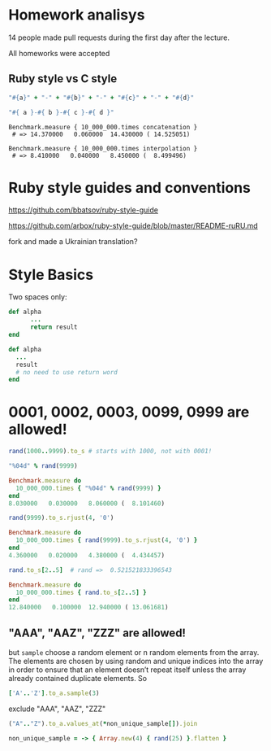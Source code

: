 # Homework analisys

14 people made pull requests during the first day after the lecture.

All homeworks were accepted
<!-- .element: class="fragment" -->


## Ruby style vs C style

```ruby
"#{a}" + "-" + "#{b}" + "-" + "#{c}" + "-" + "#{d}"
```

```ruby
"#{ a }-#{ b }-#{ c }-#{ d }"
```
<!-- .element: class="fragment" -->

```
Benchmark.measure { 10_000_000.times concatenation }
 # => 14.370000   0.060000  14.430000 ( 14.525051)

Benchmark.measure { 10_000_000.times interpolation }
 # => 8.410000   0.040000   8.450000 (  8.499496)
```
<!-- .element: class="fragment" -->


# Ruby style guides and conventions

https://github.com/bbatsov/ruby-style-guide

https://github.com/arbox/ruby-style-guide/blob/master/README-ruRU.md

fork and made a Ukrainian translation?
<!-- .element: class="fragment" -->


# Style Basics

Two spaces only:

```ruby
def alpha
      ...
      return result
end
```

```ruby
def alpha
  ...
  result
  # no need to use return word
end
```
<!-- .element: class="fragment" -->


# 0001, 0002, 0003, 0099, 0999 are allowed!

```ruby
rand(1000..9999).to_s # starts with 1000, not with 0001!
```

```ruby
"%04d" % rand(9999)
```
<!-- .element: class="fragment" -->

```ruby
Benchmark.measure do
  10_000_000.times { "%04d" % rand(9999) }
end
8.030000   0.030000   8.060000 (  8.101460)
```
<!-- .element: class="fragment" -->


```ruby
rand(9999).to_s.rjust(4, '0')
```

```ruby
Benchmark.measure do
  10_000_000.times { rand(9999).to_s.rjust(4, '0') }
end
4.360000   0.020000   4.380000 (  4.434457)
```
<!-- .element: class="fragment" -->

```ruby
rand.to_s[2..5]  # rand =>  0.521521833396543
```
<!-- .element: class="fragment" -->

```ruby
Benchmark.measure do
  10_000_000.times { rand.to_s[2..5] }
end
12.840000   0.100000  12.940000 ( 13.061681)
```
<!-- .element: class="fragment" -->


## "ААА", "AAZ", "ZZZ" are allowed!

but `sample` choose a random element or n random elements from the array. The elements are chosen by using random and unique indices into the array in order to ensure that an element doesn’t repeat itself unless the array already contained duplicate elements. So

```ruby
['A'..'Z'].to_a.sample(3)
```

exclude "ААА", "AAZ", "ZZZ"


```ruby
("A".."Z").to_a.values_at(*non_unique_sample[]).join
```

```ruby
non_unique_sample = -> { Array.new(4) { rand(25) }.flatten }
```
<!-- .element: class="fragment" -->
